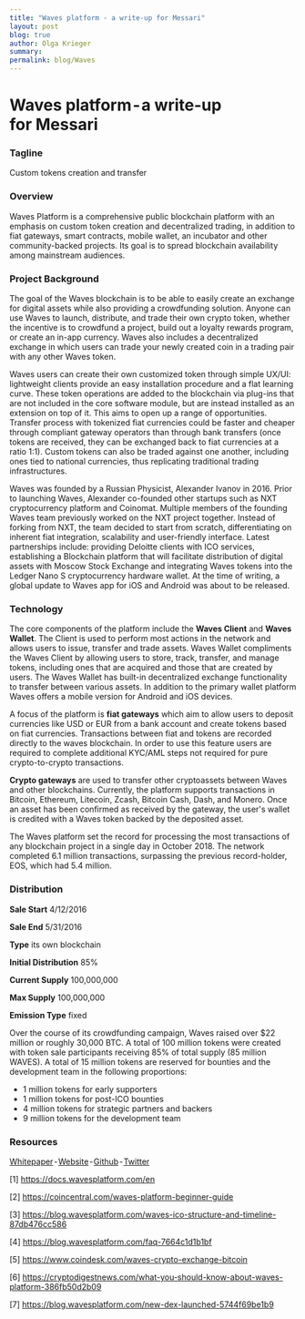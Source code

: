 ```yaml
---
title: "Waves platform - a write-up for Messari"
layout: post
blog: true
author: Olga Krieger
summary:
permalink: blog/Waves
---
```

# Waves platform - a write-up for Messari

### Tagline
Custom tokens creation and transfer

### Overview
Waves Platform is a comprehensive public blockchain platform with an emphasis on custom token creation and decentralized trading, in addition to fiat gateways, smart contracts, mobile wallet, an incubator and other community-backed projects. Its goal is to spread blockchain availability among mainstream audiences.

### Project Background
The goal of the Waves blockchain is to be able to easily create an exchange for digital assets while also providing a crowdfunding solution. Anyone can use Waves to launch, distribute, and trade their own crypto token, whether the incentive is to crowdfund a project, build out a loyalty rewards program, or create an in-app currency. Waves also includes a decentralized exchange in which users can trade your newly created coin in a trading pair with any other Waves token. 

Waves users can create their own customized token through simple UX/UI: lightweight clients provide an easy installation procedure and a flat learning curve. These token operations are added to the blockchain via plug-ins that are not included in the core software module, but are instead installed as an extension on top of it. This aims to open up a range of opportunities. Transfer process with tokenized fiat currencies could be faster and cheaper through compliant gateway operators than through bank transfers (once tokens are received, they can be exchanged back to fiat currencies at a ratio 1:1). Custom tokens can also be traded against one another, including ones tied to national currencies, thus replicating traditional trading infrastructures. 

Waves was founded by a Russian Physicist, Alexander Ivanov in 2016. Prior to launching Waves, Alexander co-founded other startups such as NXT cryptocurrency platform and Coinomat. Multiple members of the founding Waves team previously worked on the NXT project together. Instead of forking from NXT, the team decided to start from scratch, differentiating on inherent fiat integration, scalability and user-friendly interface. Latest partnerships include: providing Deloitte clients with ICO services, establishing a Blockchain platform that will facilitate distribution of digital assets with Moscow Stock Exchange and integrating Waves tokens into the Ledger Nano S cryptocurrency hardware wallet. At the time of writing, a global update to Waves app for iOS and Android was about to be released.

### Technology
The core components of the platform include the **Waves Client** and **Waves Wallet**. The Client is used to perform most actions in the network and allows users to issue, transfer and trade assets. Waves Wallet compliments the Waves Client by allowing users to store, track, transfer, and manage tokens, including ones that are acquired and those that are created by users. The Waves Wallet has built-in decentralized exchange functionality to transfer between various assets. In addition to the primary wallet platform Waves offers a mobile version for Android and iOS devices. 

A focus of the platform is **fiat gateways** which aim to allow users to deposit currencies like USD or EUR from a bank account and create tokens based on fiat currencies. Transactions between fiat and tokens are recorded directly to the waves blockchain. In order to use this feature users are required to complete additional KYC/AML steps not required for pure crypto-to-crypto transactions. 

**Crypto gateways** are used to transfer other cryptoassets between Waves and other blockchains. Currently, the platform supports transactions in Bitcoin, Ethereum, Litecoin, Zcash, Bitcoin Cash, Dash, and Monero. Once an asset has been confirmed as received by the gateway, the user's wallet is credited with a Waves token backed by the deposited asset. 

The Waves platform set the record for processing the most transactions of any blockchain project in a single day in October 2018. The network completed 6.1 million transactions, surpassing the previous record-holder, EOS, which had 5.4 million.

### Distribution
**Sale Start** 4/12/2016

**Sale End** 5/31/2016

**Type** its own blockchain

**Initial Distribution** 85%

**Current Supply** 100,000,000

**Max Supply** 100,000,000

**Emission Type** fixed

Over the course of its crowdfunding campaign, Waves raised over $22 million or roughly 30,000 BTC. A total of 100 million tokens were created with token sale participants receiving 85% of total supply (85 million WAVES). A total of 15 million tokens are reserved for bounties and the development team in the following proportions: 
- 1 million tokens for early supporters 
- 1 million tokens for post-ICO bounties 
- 4 million tokens for strategic partners and backers
- 9 million tokens for the development team

### Resources
[Whitepaper](https://blog.wavesplatform.com/waves-whitepaper-164dd6ca6a23) - [Website](https://wavesplatform.com/) - [Github](https://github.com/wavesplatform) - [Twitter](https://twitter.com/wavesplatform)

[1] https://docs.wavesplatform.com/en

[2] https://coincentral.com/waves-platform-beginner-guide

[3] https://blog.wavesplatform.com/waves-ico-structure-and-timeline-87db476cc586

[4] https://blog.wavesplatform.com/faq-7664c1d1b1bf

[5] https://www.coindesk.com/waves-crypto-exchange-bitcoin

[6] https://cryptodigestnews.com/what-you-should-know-about-waves-platform-386fb50d2b09

[7] https://blog.wavesplatform.com/new-dex-launched-5744f69be1b9
